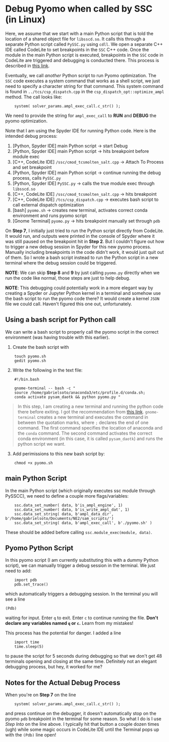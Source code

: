 # Debug Pyomo when called by SSC (in Linux)
Here, we assume that we start with a main Python script that is told the location of a shared object file for `libsscd.so`. It calls this through a separate Python script called `PySSC.py` using `cdll`. We open a separate C++ IDE called CodeLite to set breakpoints in the `SSC` C++ code. Once the module in the main Python script is executed, breakpoints in the `SSC` code in CodeLite are triggered and debugging is conducted there. This process is described in [this link](https://github.com/uw-esolab/docs/blob/main/sam/debugSSCwithPySSC_Linux_CodeLiteIDE.md).

Eventually, we call *another* Python script to run Pyomo optimization. The `SSC` code executes a system command that works as a shell script, we just need to specify a character string for that command. This system command is found in `../tcs/csp_dispatch.cpp` in the `csp_dispatch_opt::optimize_ampl` method. The call looks like:

```
    system( solver_params.ampl_exec_call.c_str() );
```
We need to provide the string for `ampl_exec_call` to **RUN** and **DEBUG** the pyomo optimization.

Note that I am using the Spyder IDE for running Python code. Here is the intended debug process:

1. [Python, Spyder IDE] main Python script -> start Debug
2. [Python, Spyder IDE] main Python script -> hits breakpoint before module exec
3. [C++, CodeLite IDE] `/ssc/cmod_tcsmolten_salt.cpp` -> Attach To Process and set breakpoint
4. [Python, Spyder IDE] main Python script -> continue running the debug process, calls `PySSC.py`
5. [Python, Spyder IDE] `PySSC.py` -> calls the true module exec through `libsscd.so`
6. [C++, CodeLite IDE] `/ssc/cmod_tcsmolten_salt.cpp` -> hits breakpoint
7. [C++, CodeLite IDE] `/tcs/csp_dispatch.cpp` -> executes bash script to call external dispatch optimization
8. [bash] `pyomo.sh` -> creates new terminal, activates correct conda environment and runs pyomo script
9. [Gnome Terminal] `pyomo.py` -> hits breakpoint manually set through `pdb`

On **Step 7**, I initially just tried to run the Python script directly from CodeLite. It would run, and outputs were printed in the console of Spyder where it was still paused on the breakpoint hit in **Step 2**. But I couldn't figure out how to trigger a new debug session in Spyder for this new pyomo process.  Manually including breakpoints in the code didn't work, it would just quit out of them. So I wrote a bash script instead to run the Python script in a new terminal where the debug session could be triggered.

**NOTE**: We can skip **Step 8** and **9** by just calling `pyomo.py` directly when we run the code like normal, those steps are just to help debug.

**NOTE**: This debugging could potentially work in a more elegant way by creating a Spyder or Jupyter Python kernel in a terminal and somehow use the bash script to run the pyomo code there? It would create a kernel `JSON` file we could call. Haven't figured this one out, unfortunately. 



## Using a bash script for Python call

We can write a bash script to properly call the pyomo script in the correct environment (was having trouble with this earlier). 

1. Create the bash script with
```
    touch pyomo.sh
    gedit pyomo.sh
```

2. Write the following in the text file:
```
	#!/bin.bash
	
	gnome-terminal -- bash -c "
	source /home/gabrielsoto/anaconda3/etc/profile.d/conda.sh;
	conda activate pysam_daotk && python pyomo.py "
```

>In this step, I am creating a new terminal and running the python code there before exiting. I got the recommendation from [this link](https://unix.stackexchange.com/questions/373186/open-gnome-terminal-window-and-execute-2-commands). `gnome-terminal` creates a new terminal and executes the command in between the quotation marks, where `;` declares the end of one command. The first command specifies the location of anaconda and the `conda` command. The second command activates the correct conda environment (in this case, it is called `pysam_daotk`) and runs the python script we want. 

3. Add perimissions to this new bash script by:
```
	chmod +x pyomo.sh
```
## main Python Script 

In the main Python script (which originally executes ssc module through PySSCC), we need to define a couple more flags/variables:

```
    ssc.data_set_number( data, b'is_ampl_engine', 1)
    ssc.data_set_number( data, b'is_write_ampl_dat', 1)
    ssc.data_set_string( data, b'ampl_data_dir', b'/home/gabrielsoto/Documents/NE2/sam_scripts/')
    ssc.data_set_string( data, b'ampl_exec_call', b'./pyomo.sh' ) 
```
These should be added before calling `ssc.module_exec(module, data)`.

## Pyomo Python Script

In this pyomo script (I am currently substituting this with a dummy Python script), we can manually trigger a debug session in the terminal. We just need to add:
```
	import pdb
	pdb.set_trace()
```
which automatically triggers a debugging session. In the terminal you will see a line
```
(Pdb) 
```
waiting for input. Enter `q` to exit. Enter `c` to continue running the file. **Don't declare any variables named `q` or `c`.** Learn from my mistakes!

This process has the potential for danger. I added a line 
```
	import time
	time.sleep(5)
```
to pause the script for 5 seconds during debugging so that we don't get 48 terminals opening and closing at the same time. Definitely not an elegant debugging process, but hey, it worked for me?

## Notes for the Actual Debug Process

When you're on **Step 7** on the line
```
	system( solver_params.ampl_exec_call.c_str() );
```
and press continue on the debugger, it doesn't automatically stop on the pyomo `pdb` breakpoint in the terminal for some reason. So what I do is I use *Step Into* on the line above. I typically hit that button a couple dozen times (ugh) while some magic occurs in CodeLite IDE until the Terminal pops up with the `(Pdb)` line open!

